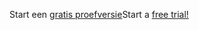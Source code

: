 <span data-ttu-id="f1ef0-101">Start een [gratis proefversie](https://go.microsoft.com/fwlink/?linkid=847861)</span><span class="sxs-lookup"><span data-stu-id="f1ef0-101">Start a [free trial!](https://go.microsoft.com/fwlink/?linkid=847861)</span></span>
